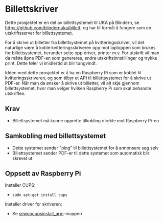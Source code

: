 # Billettskriver

Dette prosjektet er en del av billettsystemet til UKA på Blindern, se https://github.com/blindernuka/billett,
og har til formål å fungere som en utskriftsserver for billettsystemet.

For å skrive ut billetter fra billettsystemet på kvitteringsskriver, vil det naturlige være å koble kvitteringsskriveren
opp mot laptoppen som brukes for billettsystemet, herunder sette opp driver, printer m.v. For utskrift vil man da måtte
åpne PDF-en som genereres, endre utskriftsinnstillinger og trykke print. Dette føler vi imidlertid at blir tungvindt.

Idéen med dette prosjektet er å ha en Raspberry Pi som er koblet til kvitteringsskriveren, og som tilbyr et API
til billettsystemet for å skrive ut PDF-er. Når man da ønsker å skrive ut billetter, vil alt skje gjennom
billettsystemet, hvor man velger hvilken Raspberry Pi som skal behandle utskriften.

## Krav
* Billettsystemet må kunne opprette tilkobling direkte mot Raspberry Pi-en

## Samkobling med billettsystemet
* Dette systemet sender "ping" til billettsystemet for å annonsere seg selv
* Billettsystemet sender PDF-er til dette systemet som automatisk blir skrevet ut

## Oppsett av Raspberry Pi
Installer CUPS:
* `sudo apt-get install cups`

Installer driver for skriveren:
* Se [sewoocupsinstall_arm](sewoocupsinstall_arm)-mappen
